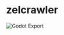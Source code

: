 # zelcrawler

![Godot Export](https://github.com/ugdt/zelcrawler/workflows/Godot%20Export/badge.svg)
